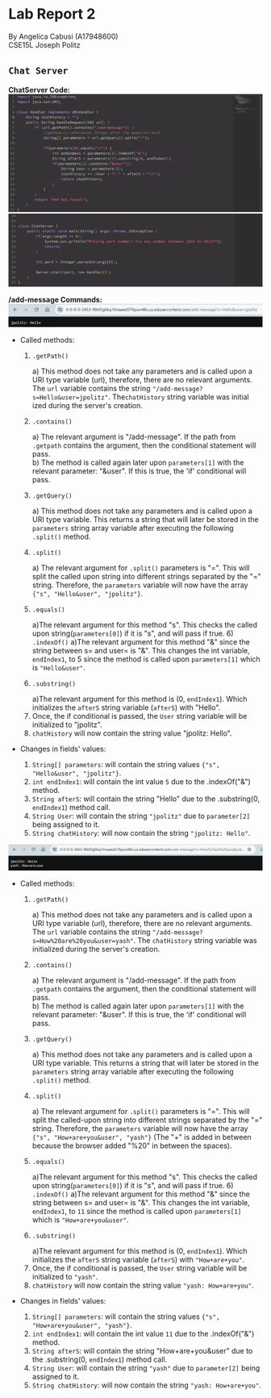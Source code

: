 # Lab Report 2
By Angelica Cabusi (A17948600)\
CSE15L Joseph Politz


## `Chat Server`
__ChatServer Code:__\
![Image](L2_code1.png)
![Image](L2_code2.png)

__/add-message Commands:__ \
![Image](L2_1.png)
- Called methods:
    1) ```
       .getPath()
       ```
        a) This method does not take any parameters and is called upon a URI type variable (url), therefore, there are no relevant arguments. The ```url``` variable contains the string ```"/add-message?s=Hello&user=jpolitz"```. The```chatHistory``` string variable was initial ized during the server's creation.
    2) ```
       .contains()
       ```
       a) The relevant argument is "/add-message". If the path from ```.getpath``` contains the argument, then the conditional statement will pass.\
       b) The method is called again later upon ```parameters[1]``` with the relevant parameter: "&user". If this is true, the 'if' conditional will pass.
    4) ```
       .getQuery()
       ```
       a) This method does not take any parameters and is called upon a URI type variable. This returns a string that will later be stored in the ```parameters``` string array variable after executing the following ```.split()``` method.
    5) ```
       .split()
       ```
       a) The relevant argument for ```.split()``` parameters is "=". This will split the called upon string into different strings separated by the "=" string. Therefore, the ```parameters``` variable will now have the array ```{"s", "Hello&user", "jpolitz"}```.
    6) ```
       .equals()
       ```
       a)The relevant argument for this method "s". This checks the called upon string(```parameters[0]```) if it is "s", and will pass if true. 
     6)```
       .indexOf()```
       a)The relevant argument for this method "&" since the string between s= and user= is "&". This changes the int variable, ```endIndex1```, to 5 since the method is called upon ```parameters[1]``` which is ```"Hello&user"```.
    7) ```
       .substring()
       ```
       a)The relevant argument for this method is (0, ```endIndex1```). Which initializes the ```afterS``` string variable (```afterS```) with "Hello".
    8) Once, the if conditional is passed, the ```User``` string variable will be initialized to "jpolitz".
    9) ```chatHistory``` will now contain the string value "jpolitz: Hello".
       
- Changes in fields' values:
    1) ```String[] parameters```: will contain the string values ```{"s", "Hello&user", "jpolitz"}```.
    3) ```int endIndex1```: will contain the int value ```5``` due to the .indexOf("&") method.
    4) ```String afterS```: will contain the string "Hello" due to the .substring(0, ```endIndex1```) method call.
    5) ```String User```: will contain the string ```"jpolitz"``` due to ```parameter[2]``` being assigned to it.
    6) ```String chatHistory```: will now contain the string ```"jpolitz: Hello"```.

  
![Image](L2_2.png)
- Called methods:
    1) ```
       .getPath()
       ```
        a) This method does not take any parameters and is called upon a URI type variable (url), therefore, there are no relevant arguments. The ```url``` variable contains the string ```"/add-message?s=How%20are%20you&user=yash"```. The ```chatHistory``` string variable was initialized during the server's creation.
    2) ```
       .contains()
       ```
       a) The relevant argument is "/add-message". If the path from ```.getpath``` contains the argument, then the conditional statement will pass.\
       b) The method is called again later upon ```parameters[1]``` with the relevant parameter: "&user". If this is true, the 'if' conditional will pass.
    3) ```
       .getQuery()
       ```
       a) This method does not take any parameters and is called upon a URI type variable. This returns a string that will later be stored in the ```parameters``` string array variable after executing the following ```.split()``` method.
    5) ```
       .split()
       ```
       a) The relevant argument for ```.split()``` parameters is "=". This will split the called-upon string into different strings separated by the "=" string. Therefore, the ```parameters``` variable will now have the array ```{"s", "How+are+you&user", "yash"}``` (The "+" is added in between because the browser added "%20" in between the spaces).
    6) ```
       .equals()
       ```
       a)The relevant argument for this method "s". This checks the called upon string(```parameters[0]```) if it is "s", and will pass if true. 
     6)```
       .indexOf()```
       a)The relevant argument for this method "&" since the string between s= and user= is "&". This changes the int variable, ```endIndex1```, to ```11``` since the method is called upon ```parameters[1]``` which is ```"How+are+you&user"```.
    7) ```
       .substring()
       ```
       a)The relevant argument for this method is (0, ```endIndex1```). Which initializes the ```afterS``` string variable (```afterS```) with ```"How+are+you"```.
    8) Once, the if conditional is passed, the ```User``` string variable will be initialized to ```"yash"```.
    9) ```chatHistory``` will now contain the string value ```"yash: How+are+you"```.
       
- Changes in fields' values:
    1) ```String[] parameters```: will contain the string values ```{"s", "How+are+you&user", "yash"}```.
    3) ```int endIndex1```: will contain the int value ```11``` due to the .indexOf("&") method.
    4) ```String afterS```: will contain the string "How+are+you&user" due to the .substring(0, ```endIndex1```) method call.
    5) ```String User```: will contain the string ```"yash"``` due to ```parameter[2]``` being assigned to it.
    6) ```String chatHistory```: will now contain the string ```"yash: How+are+you"```.

